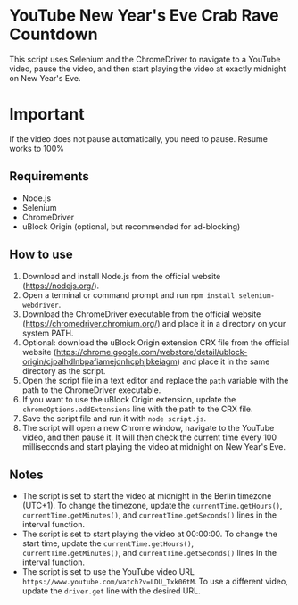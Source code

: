 # YouTube New Year's Eve Crab Rave Countdown

This script uses Selenium and the ChromeDriver to navigate to a YouTube video, pause the video, and then start playing the video at exactly midnight on New Year's Eve.

# Important
If the video does not pause automatically, you need to pause. Resume works to 100% 

## Requirements

- Node.js
- Selenium
- ChromeDriver
- uBlock Origin (optional, but recommended for ad-blocking)

## How to use

1. Download and install Node.js from the official website (https://nodejs.org/).
2. Open a terminal or command prompt and run `npm install selenium-webdriver`.
3. Download the ChromeDriver executable from the official website (https://chromedriver.chromium.org/) and place it in a directory on your system PATH.
4. Optional: download the uBlock Origin extension CRX file from the official website (https://chrome.google.com/webstore/detail/ublock-origin/cjpalhdlnbpafiamejdnhcphjbkeiagm) and place it in the same directory as the script.
5. Open the script file in a text editor and replace the `path` variable with the path to the ChromeDriver executable.
6. If you want to use the uBlock Origin extension, update the `chromeOptions.addExtensions` line with the path to the CRX file.
7. Save the script file and run it with `node script.js`.
8. The script will open a new Chrome window, navigate to the YouTube video, and then pause it. It will then check the current time every 100 milliseconds and start playing the video at midnight on New Year's Eve.

## Notes

- The script is set to start the video at midnight in the Berlin timezone (UTC+1). To change the timezone, update the `currentTime.getHours()`, `currentTime.getMinutes()`, and `currentTime.getSeconds()` lines in the interval function.
- The script is set to start playing the video at 00:00:00. To change the start time, update the `currentTime.getHours()`, `currentTime.getMinutes()`, and `currentTime.getSeconds()` lines in the interval function.
- The script is set to use the YouTube video URL `https://www.youtube.com/watch?v=LDU_Txk06tM`. To use a different video, update the `driver.get` line with the desired URL.
